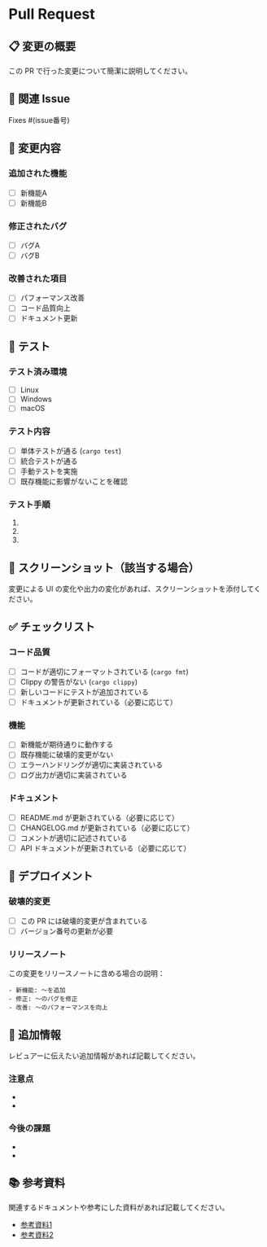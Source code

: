 # Pull Request

## 📋 変更の概要

この PR で行った変更について簡潔に説明してください。

## 🔗 関連 Issue

Fixes #(issue番号)

## 📝 変更内容

### 追加された機能
- [ ] 新機能A
- [ ] 新機能B

### 修正されたバグ
- [ ] バグA
- [ ] バグB

### 改善された項目
- [ ] パフォーマンス改善
- [ ] コード品質向上
- [ ] ドキュメント更新

## 🧪 テスト

### テスト済み環境
- [ ] Linux
- [ ] Windows
- [ ] macOS

### テスト内容
- [ ] 単体テストが通る (`cargo test`)
- [ ] 統合テストが通る
- [ ] 手動テストを実施
- [ ] 既存機能に影響がないことを確認

### テスト手順
1. 
2. 
3. 

## 📸 スクリーンショット（該当する場合）

変更による UI の変化や出力の変化があれば、スクリーンショットを添付してください。

## ✅ チェックリスト

### コード品質
- [ ] コードが適切にフォーマットされている (`cargo fmt`)
- [ ] Clippy の警告がない (`cargo clippy`)
- [ ] 新しいコードにテストが追加されている
- [ ] ドキュメントが更新されている（必要に応じて）

### 機能
- [ ] 新機能が期待通りに動作する
- [ ] 既存機能に破壊的変更がない
- [ ] エラーハンドリングが適切に実装されている
- [ ] ログ出力が適切に実装されている

### ドキュメント
- [ ] README.md が更新されている（必要に応じて）
- [ ] CHANGELOG.md が更新されている（必要に応じて）
- [ ] コメントが適切に記述されている
- [ ] API ドキュメントが更新されている（必要に応じて）

## 🚀 デプロイメント

### 破壊的変更
- [ ] この PR には破壊的変更が含まれている
- [ ] バージョン番号の更新が必要

### リリースノート
この変更をリリースノートに含める場合の説明：

```
- 新機能: 〜を追加
- 修正: 〜のバグを修正
- 改善: 〜のパフォーマンスを向上
```

## 💬 追加情報

レビュアーに伝えたい追加情報があれば記載してください。

### 注意点
- 
- 

### 今後の課題
- 
- 

## 📚 参考資料

関連するドキュメントや参考にした資料があれば記載してください。

- [参考資料1](URL)
- [参考資料2](URL)